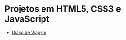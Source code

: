 # Projetos em HTML5, CSS3 e JavaScript

- [Diário de Viagem][]

[Diário de Viagem]: https://leoribasnascimento.github.io/Projects/Trip%20Journal/

